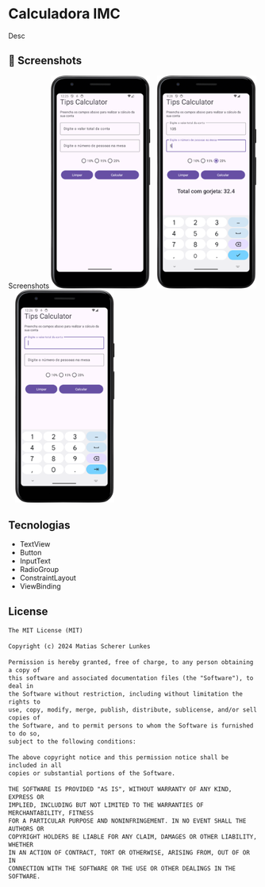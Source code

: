 # Calculadora IMC
Desc

## :camera_flash: Screenshots
<!-- You can add more screenshots here if you like -->
Screenshots
<img src="/assets/Image1.png" width="200">&emsp;<img src="/assets/Image3.png" width="200">&emsp;<img src="/assets/Image2.png" width="200">

## Tecnologias
- TextView
- Button
- InputText
- RadioGroup
- ConstraintLayout
- ViewBinding



## License
```
The MIT License (MIT)

Copyright (c) 2024 Matias Scherer Lunkes

Permission is hereby granted, free of charge, to any person obtaining a copy of
this software and associated documentation files (the "Software"), to deal in
the Software without restriction, including without limitation the rights to
use, copy, modify, merge, publish, distribute, sublicense, and/or sell copies of
the Software, and to permit persons to whom the Software is furnished to do so,
subject to the following conditions:

The above copyright notice and this permission notice shall be included in all
copies or substantial portions of the Software.

THE SOFTWARE IS PROVIDED "AS IS", WITHOUT WARRANTY OF ANY KIND, EXPRESS OR
IMPLIED, INCLUDING BUT NOT LIMITED TO THE WARRANTIES OF MERCHANTABILITY, FITNESS
FOR A PARTICULAR PURPOSE AND NONINFRINGEMENT. IN NO EVENT SHALL THE AUTHORS OR
COPYRIGHT HOLDERS BE LIABLE FOR ANY CLAIM, DAMAGES OR OTHER LIABILITY, WHETHER
IN AN ACTION OF CONTRACT, TORT OR OTHERWISE, ARISING FROM, OUT OF OR IN
CONNECTION WITH THE SOFTWARE OR THE USE OR OTHER DEALINGS IN THE SOFTWARE.
```
